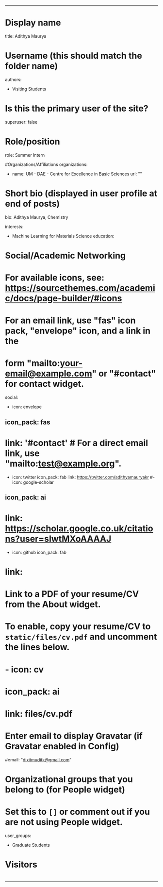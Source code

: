 
---
# Display name
title: Adithya Maurya

# Username (this should match the folder name)
authors:
- Visiting Students

# Is this the primary user of the site?
superuser: false

# Role/position
role: Summer Intern

#Organizations/Affiliations
organizations: 
- name: UM - DAE - Centre for Excellence in
Basic Sciences
  url: ""

# Short bio (displayed in user profile at end of posts)
bio:  Adithya Maurya, Chemistry

interests:
- Machine Learning for Materials Science 
education: 
  
# Social/Academic Networking
# For available icons, see: https://sourcethemes.com/academic/docs/page-builder/#icons
#   For an email link, use "fas" icon pack, "envelope" icon, and a link in the
#   form "mailto:your-email@example.com" or "#contact" for contact widget.
social:
- icon: envelope
##  icon_pack: fas
#  link: '#contact'  # For a direct email link, use "mailto:test@example.org".
- icon: twitter
  icon_pack: fab
  link: https://twitter.com/adithyamauryakr
#- icon: google-scholar
##  icon_pack: ai
#  link: https://scholar.google.co.uk/citations?user=sIwtMXoAAAAJ
- icon: github
  icon_pack: fab
#  link: 
# Link to a PDF of your resume/CV from the About widget.
# To enable, copy your resume/CV to `static/files/cv.pdf` and uncomment the lines below.
# - icon: cv
#   icon_pack: ai
#   link: files/cv.pdf

# Enter email to display Gravatar (if Gravatar enabled in Config)
#email: "dixitmuditk@gmail.com"

# Organizational groups that you belong to (for People widget)
#   Set this to `[]` or comment out if you are not using People widget.
user_groups:
- Graduate Students


# Visitors

#
---
